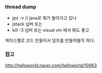 

### thread dump
- jps -v   // java로 뭐가 돌아가고 있나
- jstack 넘버
또는
- kill -3 넘버
또는
visual vm 에서 봐도 좋고

케이스별로 코드 만들어서 덤프를 만들어봄직 하다.


### 참고
http://helloworld.naver.com/helloworld/10963